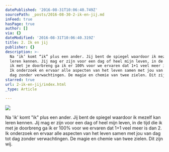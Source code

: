 ```yaml
---
datePublished: '2016-08-31T10:06:40.749Z'
sourcePath: _posts/2016-08-30-2-ik-en-jij.md
inFeed: true
hasPage: true
author: []
via: {}
dateModified: '2016-08-31T10:06:40.319Z'
title: 2. Ik en jij
publisher: {}
description: >-
  Na ‘ik’ komt “ik” plus een ander. Jij bent de spiegel waardoor ik mezelf kan
  leren kennen. Jij mag er zijn voor een dag of heel mijn leven, in de tijd die
  ik met je doorbreng ga ik er 100% voor we ervaren dat 1+1 veel meer is dan 2.
  Ik onderzoek en ervaar alle aspecten van het leven samen met jou van dag tot
  dag zonder verwachtingen. De magie en chemie van twee zielen. Dit zijn wij.
starred: true
url: 2-ik-en-jij/index.html
_type: Article

---
```

![](https://the-grid-user-content.s3-us-west-2.amazonaws.com/26650dd3-41f3-43ac-8197-0a1669c5804c.jpg)

Na 'ik' komt "ik" plus een ander. Jij bent de spiegel waardoor ik mezelf kan leren kennen. Jij mag er zijn voor een dag of heel mijn leven, in de tijd die ik met je doorbreng ga ik er 100% voor we ervaren dat 1+1 veel meer is dan 2\. Ik onderzoek en ervaar alle aspecten van het leven samen met jou van dag tot dag zonder verwachtingen. De magie en chemie van twee zielen. Dit zijn wij.